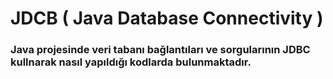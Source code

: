 # JDCB ( Java Database Connectivity )

### Java projesinde veri tabanı bağlantıları ve sorgularının JDBC kullnarak nasıl yapıldığı kodlarda bulunmaktadır.
